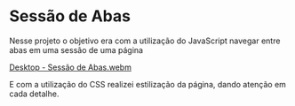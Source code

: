 # Sessão de Abas

Nesse projeto o objetivo era com a utilização do JavaScript navegar entre abas em uma sessão de uma página

[Desktop - Sessão de Abas.webm](https://github.com/BiancaBarcelos/sessao-de-abas/assets/136381822/cdc73792-a134-4905-a63d-309fae182994)

E com a utilização do CSS realizei estilização da página, dando atenção em cada detalhe.
